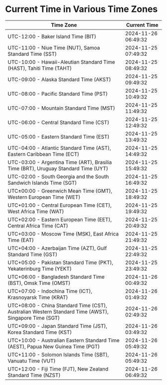 # Current Time in Various Time Zones

| Time Zone | Current Time |
|-----------|--------------|
| UTC-12:00 - Baker Island Time (BIT) | 2024-11-26 06:49:32 |
| UTC-11:00 - Niue Time (NUT), Samoa Standard Time (SST) | 2024-11-25 07:49:32 |
| UTC-10:00 - Hawaii-Aleutian Standard Time (HAST), Tahiti Time (TAHT) | 2024-11-25 08:49:32 |
| UTC-09:00 - Alaska Standard Time (AKST) | 2024-11-25 09:49:32 |
| UTC-08:00 - Pacific Standard Time (PST) | 2024-11-25 10:49:32 |
| UTC-07:00 - Mountain Standard Time (MST) | 2024-11-25 11:49:32 |
| UTC-06:00 - Central Standard Time (CST) | 2024-11-25 12:49:32 |
| UTC-05:00 - Eastern Standard Time (EST) | 2024-11-25 13:49:32 |
| UTC-04:00 - Atlantic Standard Time (AST), Eastern Caribbean Time (ECT) | 2024-11-25 14:49:32 |
| UTC-03:00 - Argentina Time (ART), Brasília Time (BRT), Uruguay Standard Time (UYT) | 2024-11-25 15:49:32 |
| UTC-02:00 - South Georgia and the South Sandwich Islands Time (SGT) | 2024-11-25 16:49:32 |
| UTC±00:00 - Greenwich Mean Time (GMT), Western European Time (WET) | 2024-11-25 18:49:32 |
| UTC+01:00 - Central European Time (CET), West Africa Time (WAT) | 2024-11-25 19:49:32 |
| UTC+02:00 - Eastern European Time (EET), Central Africa Time (CAT) | 2024-11-25 20:49:32 |
| UTC+03:00 - Moscow Time (MSK), East Africa Time (EAT) | 2024-11-25 21:49:32 |
| UTC+04:00 - Azerbaijan Time (AZT), Gulf Standard Time (GST) | 2024-11-25 22:49:32 |
| UTC+05:00 - Pakistan Standard Time (PKT), Yekaterinburg Time (YEKT) | 2024-11-25 23:49:32 |
| UTC+06:00 - Bangladesh Standard Time (BST), Omsk Time (OMST) | 2024-11-26 00:49:32 |
| UTC+07:00 - Indochina Time (ICT), Krasnoyarsk Time (KRAT) | 2024-11-26 01:49:32 |
| UTC+08:00 - China Standard Time (CST), Australian Western Standard Time (AWST), Singapore Time (SGT) | 2024-11-26 02:49:32 |
| UTC+09:00 - Japan Standard Time (JST), Korea Standard Time (KST) | 2024-11-26 03:49:32 |
| UTC+10:00 - Australian Eastern Standard Time (AEST), Papua New Guinea Time (PGT) | 2024-11-26 05:49:32 |
| UTC+11:00 - Solomon Islands Time (SBT), Vanuatu Time (VUT) | 2024-11-26 05:49:32 |
| UTC+12:00 - Fiji Time (FJT), New Zealand Standard Time (NZST) | 2024-11-26 06:49:32 |
